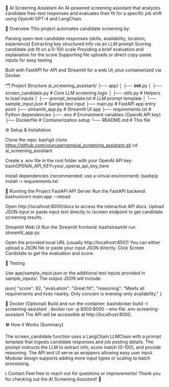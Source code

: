 🤖 AI Screening Assistant
An AI-powered screening assistant that analyzes candidate free-text responses and evaluates their fit for a specific job shift using OpenAI GPT-4 and LangChain.

📖 Overview
This project automates candidate screening by:

Parsing open-text candidate responses (skills, availability, location, experience)
Extracting key structured info via an LLM prompt
Scoring candidate-job fit on a 0-100 scale
Providing a brief evaluation and explanation for the score
Supporting file uploads or direct copy-paste inputs for easy testing

Built with FastAPI for API and Streamlit for a web UI, plus containerized via Docker.

🗂️ Project Structure
ai_screening_assistant/
├── app/
│   ├── __init__.py
│   ├── screen_candidate.py    # Core LLM screening logic
│   ├── utils.py               # Helpers to load inputs
│   ├── prompt_template.txt    # LLM prompt template
│   └── sample_input.json      # Sample test input
├── main.py                    # FastAPI app entry point
├── streamlit_app.py           # Streamlit UI app
├── requirements.txt           # Python dependencies
├── .env                       # Environment variables (OpenAI API key)
├── Dockerfile                 # Containerization setup
└── README.md                  # This file

⚙️ Setup & Installation

Clone the repo:
bashgit clone https://github.com/yourusername/ai_screening_assistant.git
cd ai_screening_assistant

Create a .env file in the root folder with your OpenAI API key:
bashOPENAI_API_KEY=your_openai_api_key_here

Install dependencies (recommended: use a virtual environment):
bashpip install -r requirements.txt



🚀 Running the Project
FastAPI API Server
Run the FastAPI backend:
bashuvicorn main:app --reload

Open http://localhost:8000/docs to access the interactive API docs.
Upload JSON input or paste input text directly to /screen endpoint to get candidate screening results.

Streamlit Web UI
Run the Streamlit frontend:
bashstreamlit run streamlit_app.py

Open the provided local URL (usually http://localhost:8501)
You can either upload a JSON file or paste your input JSON directly.
Click Screen Candidate to get the evaluation and score.


🧪 Testing

Use app/sample_input.json or the additional test inputs provided in sample_inputs/.
The output JSON will include:

json{
  "score": 92,
  "evaluation": "Great fit!",
  "reasoning": "Meets all requirements and lives nearby. Only concern is evening-only availability."
}

🐳 Docker (Optional)
Build and run the container:
bashdocker build -t screening-assistant .
docker run -p 8000:8000 --env-file .env screening-assistant
The API will be accessible at http://localhost:8000.

🛠️ How it Works (Summary)

The screen_candidate function uses a LangChain LLMChain with a prompt template that ingests candidate responses and job posting details.
The prompt instructs the LLM to extract info, score match (0-100), and provide reasoning.
The API and UI serve as wrappers allowing easy user input.
Modular design supports adding more input types or scaling to batch processing.


📞 Contact
Feel free to reach out for questions or improvements!
Thank you for checking out the AI Screening Assistant! 🚀